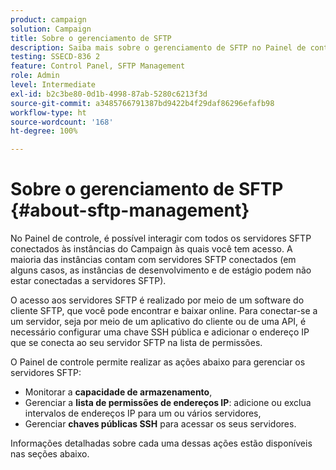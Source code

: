 ```yaml
---
product: campaign
solution: Campaign
title: Sobre o gerenciamento de SFTP
description: Saiba mais sobre o gerenciamento de SFTP no Painel de controle
testing: SSECD-836 2
feature: Control Panel, SFTP Management
role: Admin
level: Intermediate
exl-id: b2c3be80-0d1b-4998-87ab-5280c6213f3d
source-git-commit: a3485766791387bd9422b4f29daf86296efafb98
workflow-type: ht
source-wordcount: '168'
ht-degree: 100%

---
```


# Sobre o gerenciamento de SFTP {#about-sftp-management}

No Painel de controle, é possível interagir com todos os servidores SFTP conectados às instâncias do Campaign às quais você tem acesso. A maioria das instâncias contam com servidores SFTP conectados (em alguns casos, as instâncias de desenvolvimento e de estágio podem não estar conectadas a servidores SFTP).

O acesso aos servidores SFTP é realizado por meio de um software do cliente SFTP, que você pode encontrar e baixar online. Para conectar-se a um servidor, seja por meio de um aplicativo do cliente ou de uma API, é necessário configurar uma chave SSH pública e adicionar o endereço IP que se conecta ao seu servidor SFTP na lista de permissões.

O Painel de controle permite realizar as ações abaixo para gerenciar os servidores SFTP:

* Monitorar a **capacidade de armazenamento**,
* Gerenciar a **lista de permissões de endereços IP**: adicione ou exclua intervalos de endereços IP para um ou vários servidores,
* Gerenciar **chaves públicas SSH** para acessar os seus servidores.

Informações detalhadas sobre cada uma dessas ações estão disponíveis nas seções abaixo.
